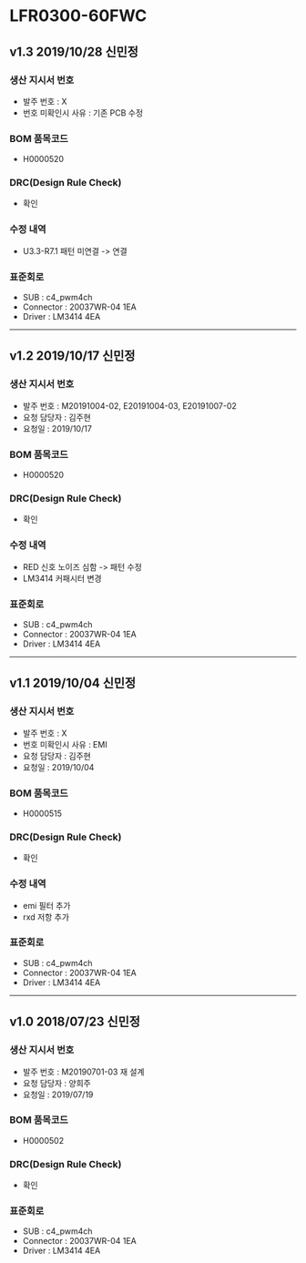 # LFR0300-60FWC

## v1.3 2019/10/28 신민정

### 생산 지시서 번호
* 발주 번호 : X
* 번호 미확인시 사유 : 기존 PCB 수정

###  BOM 품목코드
* H0000520

### DRC(Design Rule Check)
* 확인

### 수정 내역
* U3.3-R7.1 패턴 미연결 -> 연결

### 표준회로
* SUB : c4_pwm4ch
* Connector : 20037WR-04 1EA
* Driver : LM3414 4EA

----------

## v1.2 2019/10/17 신민정

### 생산 지시서 번호
* 발주 번호 : M20191004-02, E20191004-03, E20191007-02
* 요청 담당자 : 김주현
* 요청일 : 2019/10/17

###  BOM 품목코드
* H0000520

### DRC(Design Rule Check)
* 확인

### 수정 내역
* RED 신호 노이즈 심함 -> 패턴 수정
* LM3414 커패시터 변경

### 표준회로
* SUB : c4_pwm4ch
* Connector : 20037WR-04 1EA
* Driver : LM3414 4EA

----------

## v1.1 2019/10/04 신민정

### 생산 지시서 번호
* 발주 번호 : X
* 번호 미확인시 사유 : EMI
* 요청 담당자 : 김주현
* 요청일 : 2019/10/04

###  BOM 품목코드
* H0000515

### DRC(Design Rule Check)
* 확인

### 수정 내역
* emi 필터 추가
* rxd 저항 추가

### 표준회로
* SUB : c4_pwm4ch
* Connector : 20037WR-04 1EA
* Driver : LM3414 4EA

----------

## v1.0 2018/07/23 신민정

### 생산 지시서 번호
* 발주 번호 : M20190701-03 재 설계
* 요청 담당자 : 양희주
* 요청일 : 2019/07/19

###  BOM 품목코드
* H0000502

### DRC(Design Rule Check)
* 확인

### 표준회로
* SUB : c4_pwm4ch
* Connector : 20037WR-04 1EA
* Driver : LM3414 4EA
